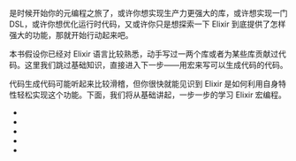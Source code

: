 是时候开始你的元编程之旅了，或许你想实现生产力更强大的库，或许想实现一门 DSL，或许你想优化运行时代码，又或许你只是想探索一下 Elixir 到底提供了怎样强大的功能，那就开始行动起来吧。

本书假设你已经对 Elixir 语言比较熟悉，动手写过一两个库或者为某些库贡献过代码。这里我们跳过基础知识，直接进入下一步——用宏来写可以生成代码的代码。

代码生成代码可能听起来比较滑稽，但你很快就能见识到 Elixir 是如何利用自身特性轻松实现这个功能。下面，我们将从基础讲起，一步一步的学习 Elixir 宏编程。

- []()
- []()
- []()
- []()
- []()

